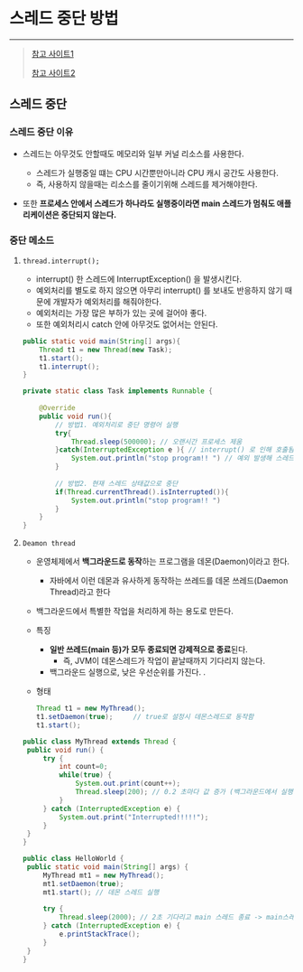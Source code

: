 # 스레드 중단 방법

---

>[참고 사이트1](https://kadosholy.tistory.com/122)
>
>[참고 사이트2](https://velog.io/@wijoonwu/Java-%EB%8D%B0%EB%AA%AC-%EC%93%B0%EB%A0%88%EB%93%9C)

## 스레드 중단

### 스레드 중단 이유 

- 스레드는 아무것도 안할때도 메모리와 일부 커널 리소스를 사용한다.
  - 스레드가 실행중일 떄는 CPU 시간뿐만아니라 CPU 캐시 공간도 사용한다. 
  - 즉, 사용하지 않을때는 리소스를 줄이기위해 스레드를 제거해야한다. 

- 또한 **프로세스 안에서 스레드가 하나라도 실행중이라면 main 스레드가 멈춰도 애플리케이션은 중단되지 않는다.** 

### 중단 메소드 

1. `thread.interrupt();`

   - interrupt() 한 스레드에 InterruptException() 을 발생시킨다. 
   - 예외처리를 별도로 하지 않으면 아무리 interrupt() 를 보내도 반응하지 않기 때문에 개발자가 예외처리를 해줘야한다. 
   - 예외처리는 가장 많은 부하가 있는 곳에 걸어야 좋다. 
   - 또한 예외처리시 catch 안에 아무것도 없어서는 안된다.

   ```java
   public static void main(String[] args){
       Thread t1 = new Thread(new Task);
       t1.start();
       t1.interrupt();
   }
   
   private static class Task implements Runnable {
       
       @Override
       public void run(){
           // 방법1. 예외처리로 중단 명령어 실행 
           try{
               Thread.sleep(500000); // 오랜시간 프로세스 제움 
           }catch(InterruptedException e ){ // interrupt() 로 인해 호출됨 
               System.out.println("stop program!! ") // 예외 발생해 스레드 종료 
           }
           
           // 방법2. 현재 스레드 상태값으로 중단 
           if(Thread.currentThread().isInterrupted()){
               System.out.println("stop program!! ")
           }
       }
   }
   ```

2. `Deamon thread`

   - 운영체제에서 **백그라운드로 동작**하는 프로그램을 데몬(Daemon)이라고 한다.

     - 자바에서 이런 데몬과 유사하게 동작하는 쓰레드를 데몬 쓰레드(Daemon Thread)라고 한다

   - 백그라운드에서 특별한 작업을 처리하게 하는 용도로 만든다.

   - 특징 

     - **일반 쓰레드(main 등)가 모두 종료되면 강제적으로 종료**된다. 
       - 즉, JVM이 데몬스레드가 작업이 끝날때까지 기다리지 않는다. 
     - 백그라운드 실행으로, 낮은 우선순위를 가진다. .

   - 형태

     ```java
     Thread t1 = new MyThread();
     t1.setDaemon(true);     // true로 설정시 데몬스레드로 동작함
     t1.start();
     ```

   ```java
   public class MyThread extends Thread {
   	public void run() {
   		try {
   			int count=0;
   			while(true) {
   				System.out.print(count++);
   				Thread.sleep(200); // 0.2 초마다 값 증가 (백그라운드에서 실행 )
   			}
   		} catch (InterruptedException e) {
   			System.out.print("Interrupted!!!!!");
   		}
   	}
   }
   
   public class HelloWorld {
   	public static void main(String[] args) {
   		MyThread mt1 = new MyThread();
   		mt1.setDaemon(true);
   		mt1.start(); // 데몬 스레드 실행 	
   		
   		try {
   			Thread.sleep(2000); // 2초 기다리고 main 스레드 종료 -> main스레드 종료로 인해 대몬 스레드도 함께 종료 
   		} catch (InterruptedException e) {
   			e.printStackTrace(); 
   		}
   	}
   }
   ```

    

